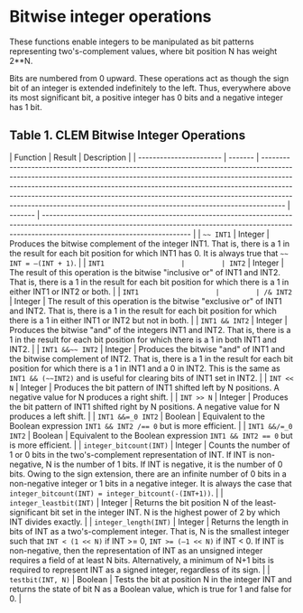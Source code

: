 # Bitwise integer operations

These functions enable integers to be manipulated as bit patterns representing two's-complement values, where bit position N has weight 2\*\*N.

Bits are numbered from 0 upward. These operations act as though the sign bit of an integer is extended indefinitely to the left. Thus, everywhere above its most significant bit, a positive integer has 0 bits and a negative integer has 1 bit.

## Table 1. CLEM Bitwise Integer Operations

| Function                | Result  | Description                                                                                                                                                                                                                                                                                                                                                                                                  |
| ----------------------- | ------- | ------------------------------------------------------------------------------------------------------------------------------------------------------------------------------------------------------------------------------------------------------------------------------------------------------------------------------------------------------------------------------------------------------------ | ------- | ----------------------------------------------------------------------------------------------------------------------------------------------------------------------------------------------------- |
| `~~ INT1`               | Integer | Produces the bitwise complement of the integer INT1. That is, there is a 1 in the result for each bit position for which INT1 has 0. It is always true that `~~ INT = –(INT + 1)`.                                                                                                                                                                                                                           |
| `INT1                   |         | INT2`                                                                                                                                                                                                                                                                                                                                                                                                        | Integer | The result of this operation is the bitwise "inclusive or" of INT1 and INT2. That is, there is a 1 in the result for each bit position for which there is a 1 in either INT1 or INT2 or both.         |
| `INT1                   |         | /& INT2`                                                                                                                                                                                                                                                                                                                                                                                                     | Integer | The result of this operation is the bitwise "exclusive or" of INT1 and INT2. That is, there is a 1 in the result for each bit position for which there is a 1 in either INT1 or INT2 but not in both. |
| `INT1 && INT2`          | Integer | Produces the bitwise "and" of the integers INT1 and INT2. That is, there is a 1 in the result for each bit position for which there is a 1 in both INT1 and INT2.                                                                                                                                                                                                                                            |
| `INT1 &&~~ INT2`        | Integer | Produces the bitwise "and" of INT1 and the bitwise complement of INT2. That is, there is a 1 in the result for each bit position for which there is a 1 in INT1 and a 0 in INT2. This is the same as `INT1 && (~~INT2)` and is useful for clearing bits of INT1 set in INT2.                                                                                                                                 |
| `INT << N`              | Integer | Produces the bit pattern of INT1 shifted left by N positions. A negative value for N produces a right shift.                                                                                                                                                                                                                                                                                                 |
| `INT >> N`              | Integer | Produces the bit pattern of INT1 shifted right by N positions. A negative value for N produces a left shift.                                                                                                                                                                                                                                                                                                 |
| `INT1 &&=_0 INT2`       | Boolean | Equivalent to the Boolean expression `INT1 && INT2 /== 0` but is more efficient.                                                                                                                                                                                                                                                                                                                             |
| `INT1 &&/=_0 INT2`      | Boolean | Equivalent to the Boolean expression `INT1 && INT2 == 0` but is more efficient.                                                                                                                                                                                                                                                                                                                              |
| `integer_bitcount(INT)` | Integer | Counts the number of 1 or 0 bits in the two's-complement representation of INT. If INT is non-negative, N is the number of 1 bits. If INT is negative, it is the number of 0 bits. Owing to the sign extension, there are an infinite number of 0 bits in a non-negative integer or 1 bits in a negative integer. It is always the case that `integer_bitcount(INT) = integer_bitcount(-(INT+1))`.           |
| `integer_leastbit(INT)` | Integer | Returns the bit position N of the least-significant bit set in the integer INT. N is the highest power of 2 by which INT divides exactly.                                                                                                                                                                                                                                                                    |
| `integer_length(INT)`   | Integer | Returns the length in bits of INT as a two's-complement integer. That is, N is the smallest integer such that `INT < (1 << N)` if INT >= 0, `INT >= (–1 << N)` if INT < 0. If INT is non-negative, then the representation of INT as an unsigned integer requires a field of at least N bits. Alternatively, a minimum of N+1 bits is required to represent INT as a signed integer, regardless of its sign. |
| `testbit(INT, N)`       | Boolean | Tests the bit at position N in the integer INT and returns the state of bit N as a Boolean value, which is true for 1 and false for 0.                                                                                                                                                                                                                                                                       |
